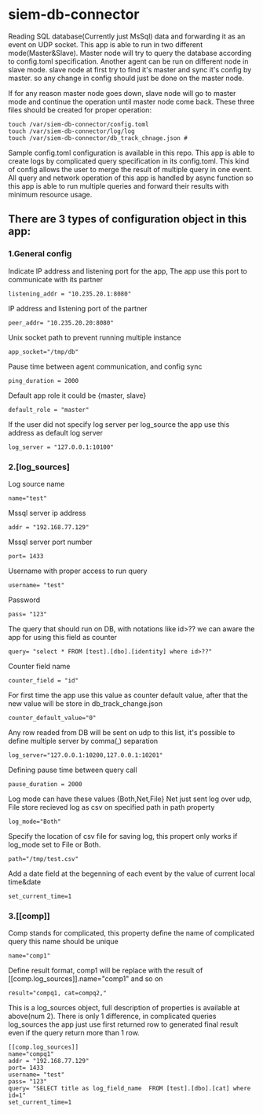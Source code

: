 # siem-db-connector
Reading SQL database(Currently just MsSql) data and forwarding it as an event on UDP socket. This app is able to run in two different mode(Master&Slave). Master node will try to query the database according to config.toml specification. Another agent can be run on different node in slave mode. slave node at first try to find it's master and sync it's config by master. so any change in config should just be done on the master node.

If for any reason master node goes down, slave node will go to master mode and continue the operation until master node come back. These three files should be created for proper operation:
```
touch /var/siem-db-connector/config.toml
touch /var/siem-db-connector/log/log
touch /var/siem-db-connector/db_track_chnage.json #
```
Sample config.toml configuration is available in this repo. This app is able to create logs by complicated query specification in its config.toml. This kind of config allows the user to merge the result of multiple query in one event. All query and network operation of this app is handled by async function so this app is able to run multiple queries and forward their results with minimum resource usage.

## There are 3 types of configuration object in this app:

### 1.General config
Indicate IP address and listening port for the app, The app use this port to communicate with its partner
```
listening_addr = "10.235.20.1:8080"
```
IP address and listening port of the partner
```
peer_addr= "10.235.20.20:8080"
```
Unix socket path to prevent running multiple instance
```
app_socket="/tmp/db"
```
Pause time between agent communication, and config sync
```
ping_duration = 2000
```
Default app role it could be {master, slave}
```
default_role = "master"
```
If the user did not specify log server per log_source the app use this address as default log server
```
log_server = "127.0.0.1:10100"
```


### 2.[log_sources]
Log source name
```
name="test"
```
Mssql server ip address
```
addr = "192.168.77.129"
```
Mssql server port number
```
port= 1433
```
Username with proper access to run query
```
username= "test"
```
Password
```
pass= "123"
```
The query that should run on DB, with notations like id>?? we can aware the app for using this field as counter
```
query= "select * FROM [test].[dbo].[identity] where id>??"
```
Counter field name
```
counter_field = "id"
```
For first time the app use this value as counter default value, after that the new value will be store in db_track_change.json
```
counter_default_value="0"
```
Any row readed from DB will be sent on udp to this list, it's possible to define multiple server by comma(,) separation
```
log_server="127.0.0.1:10200,127.0.0.1:10201"
```
Defining pause time between query call
```
pause_duration = 2000
```
Log mode can have these values {Both,Net,File} Net just sent log over udp, File store recieved log as csv on specified path in path property
```
log_mode="Both"
```
Specify the location of csv file for saving log, this propert only works if log_mode set to File or Both.
```
path="/tmp/test.csv"
```
Add a date field at the begenning of each event by the value of current local time&date
```
set_current_time=1
```


### 3.[[comp]]
Comp stands for complicated, this property define the name of complicated query this name should be unique
```
name="comp1"
```
Define result format, comp1 will be replace with the result of [[comp.log_sources]].name="comp1" and so on
```
result="compq1, cat=compq2,"
```
This is a log_sources object, full description of properties is available at above(num 2).
There is only 1 difference, in complicated queries log_sources the app just use first returned row to generated final result even if the query return more than 1 row.
```
[[comp.log_sources]]          
name="compq1"
addr = "192.168.77.129"
port= 1433
username= "test"
pass= "123"
query= "SELECT title as log_field_name  FROM [test].[dbo].[cat] where id=1"
set_current_time=1
```
